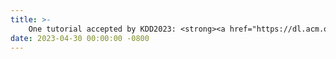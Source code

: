 ```yaml
---
title: >-
    One tutorial accepted by KDD2023: <strong><a href="https://dl.acm.org/doi/abs/10.1145/3580305.3599554" target="_blank">Distributed Optimization for Big Data Analytics: Beyond Minimization</a></strong>
date: 2023-04-30 00:00:00 -0800
---
```

